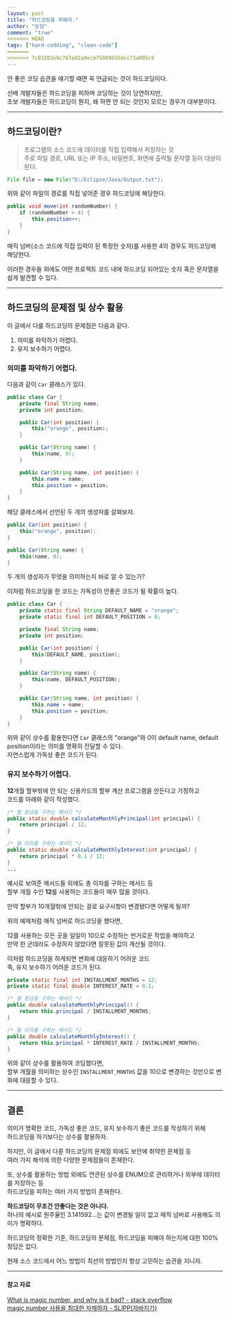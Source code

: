 ```yaml
---
layout: post
title: "하드코딩을 피해라."
author: "둔덩"
comment: "true"
<<<<<<< HEAD
tags: ["hard-codding", "clean-code"]
=======
>>>>>>> 7c83202e9c767a92a9ecb7508965bdcc73a095c9
---
```


안 좋은 코딩 습관을 얘기할 때면 꼭 언급되는 것이 하드코딩이다.

선배 개발자들은 하드코딩을 피하며 코딩하는 것이 당연하지만,  
초보 개발자들은 하드코딩이 뭔지, 왜 하면 안 되는 것인지 모르는 경우가 대부분이다.

---

## 하드코딩이란?

> 프로그램의 소스 코드에 데이터를 직접 입력해서 저장하는 것  
> 주로 파일 경로, URL 또는 IP 주소, 비밀번호, 화면에 출력될 문자열 등이 대상이 된다.

```java
File file = new File("D:/Eclipse/Java/Output.txt");
```

위와 같이 파일의 경로를 직접 넣어준 경우 하드코딩에 해당한다.

```java
public void move(int randomNumber) {
    if (randomNumber > 4) {
        this.position++;
    }
}
```

매직 넘버(소스 코드에 직접 입력이 된 특정한 숫자)를 사용한 4의 경우도 하드코딩에 해당한다.

이러한 경우들 외에도 어떤 프로젝트 코드 내에 하드코딩 되어있는 숫자 혹은 문자열을 쉽게 발견할 수 있다.

---

## 하드코딩의 문제점 및 상수 활용

이 글에서 다룰 하드코딩의 문제점은 다음과 같다.

1.  의미를 파악하기 어렵다.
2.  유지 보수하기 어렵다.

### 의미를 파악하기 어렵다.

다음과 같이 `Car` 클래스가 있다.

```java
public class Car {
    private final String name;
    private int position;

    public Car(int position) {
        this("orange", position);
    }

    public Car(String name) {
        this(name, 0);
    }

    public Car(String name, int position) {
        this.name = name;
        this.position = position;
    }
}
```

해당 클래스에서 선언된 두 개의 생성자를 살펴보자.

```java
public Car(int position) {
    this("orange", position);
}

public Car(String name) {
    this(name, 0);
}
```

두 개의 생성자가 무엇을 의미하는지 바로 알 수 있는가?

이처럼 하드코딩을 한 코드는 가독성이 안좋은 코드가 될 확률이 높다.

```java
public class Car {
    private static final String DEFAULT_NAME = "orange";
    private static final int DEFAULT_POSITION = 0;

    private final String name;
    private int position;

    public Car(int position) {
        this(DEFAULT_NAME, position);
    }

    public Car(String name) {
        this(name, DEFAULT_POSITION);
    }

    public Car(String name, int position) {
        this.name = name;
        this.position = position;
    }
}
```

위와 같이 상수를 활용한다면 `Car` 클래스의 "orange"와 0이 default name, default position이라는 의미를 명확히 전달할 수 있다.  
자연스럽게 가독성 좋은 코드가 된다.

### 유지 보수하기 어렵다.

**12**개월 할부밖에 안 되는 신용카드의 할부 계산 프로그램을 만든다고 가정하고  
코드를 아래와 같이 작성했다.

```java
/* 월 원금을 구하는 메서드 */
public static double calculateMonthlyPrincipal(int principal) {
    return principal / 12;
}

/* 월 이자를 구하는 메서드 */
public static double calculateMonthlyInterest(int principal) {
    return principal * 0.1 / 12;
}
...
```

예시로 보여준 메서드들 외에도 총 이자를 구하는 메서드 등  
할부 개월 수인 **12**를 사용하는 코드들이 매우 많을 것이다.

만약 할부가 10개월밖에 안되는 걸로 요구사항이 변경됐다면 어떻게 될까?

위의 예제처럼 매직 넘버로 하드코딩을 했다면,

12를 사용하는 모든 곳을 일일이 10으로 수정하는 번거로운 작업을 해야하고  
만약 한 군데라도 수정하지 않았다면 잘못된 값이 계산될 것이다.

이처럼 하드코딩을 하게되면 변화에 대응하기 어려운 코드  
즉, 유지 보수하기 어려운 코드가 된다.

```java
private static final int INSTALLMENT_MONTHS = 12;
private static final double INTEREST_RATE = 0.1;

/* 월 원금을 구하는 메서드 */
public double calculateMonthlyPrincipal() {
    return this.principal / INSTALLMENT_MONTHS;
}

/* 월 이자를 구하는 메서드 */
public double calculateMonthlyInterest() {
    return this.principal * INTEREST_RATE / INSTALLMENT_MONTHS;
}
```

위와 같이 상수를 활용하여 코딩했다면,  
할부 개월을 의미하는 상수인 `INSTALLMENT_MONTHS` 값을 10으로 변경하는 것만으로 변화에 대응할 수 있다.

---

## 결론

의미가 명확한 코드, 가독성 좋은 코드, 유지 보수하기 좋은 코드를 작성하기 위해  
하드코딩을 하기보다는 상수를 활용하자.

하지만, 이 글에서 다룬 하드코딩의 문제점 외에도 보안에 취약한 문제점 등  
여러 가지 해석에 의한 다양한 문제점들이 존재한다.

또, 상수를 활용하는 방법 외에도 연관된 상수를 ENUM으로 관리하거나 외부에 데이터를 저장하는 등  
하드코딩을 피하는 여러 가지 방법이 존재한다.

**하드코딩이 무조건 안좋다는 것은 아니다.**  
하나의 예시로 원주율인 3.141592...는 값이 변경될 일이 없고 매직 넘버로 사용해도 의미가 명확하다.

하드코딩의 정확한 기준, 하드코딩의 문제점, 하드코딩을 피해야 하는지에 대한 100% 정답은 없다.

현재 소스 코드에서 어느 방법이 최선의 방법인지 항상 고민하는 습관을 지니자.

---

#### 참고 자료

[What is magic number, and why is it bad? - stack overflow](https://stackoverflow.com/questions/47882/what-is-a-magic-number-and-why-is-it-bad)  
[magic number 사용을 최대한 자제하자 - SLIPP(자바지기)](https://www.slipp.net/questions/356)
